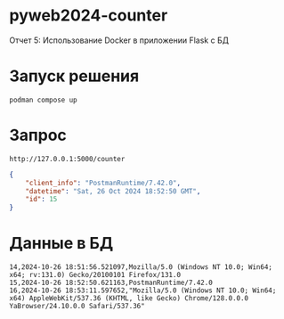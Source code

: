 # pyweb2024-counter

Отчет 5: Использование Docker в приложении Flask с БД

# Запуск решения

```shell
podman compose up

```

# Запрос

```text
http://127.0.0.1:5000/counter
```

```json
{
    "client_info": "PostmanRuntime/7.42.0",
    "datetime": "Sat, 26 Oct 2024 18:52:50 GMT",
    "id": 15
}

```
# Данные в БД
```text
14,2024-10-26 18:51:56.521097,Mozilla/5.0 (Windows NT 10.0; Win64; x64; rv:131.0) Gecko/20100101 Firefox/131.0
15,2024-10-26 18:52:50.621163,PostmanRuntime/7.42.0
16,2024-10-26 18:53:11.597652,"Mozilla/5.0 (Windows NT 10.0; Win64; x64) AppleWebKit/537.36 (KHTML, like Gecko) Chrome/128.0.0.0 YaBrowser/24.10.0.0 Safari/537.36"

```
